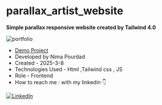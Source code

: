 # parallax_artist_website
**Simple parallax responsive website created by Tailwind 4.0**

![portfolio](https://github.com/user-attachments/assets/ff73f7b1-9195-40d4-8ce0-f13c7cfc31fd)
- [Demo Project](https://nima-frontend.github.io/parallax_artist_website/)
- Developed by Nima Pourdad
- Created - 2025-3-8
- Technologies Used - Html ,Tailwind css , JS 
- Role - Frontend
- How to reach me : with my linkedin  👇
  
[![LinkedIn](https://img.shields.io/badge/LinkedIn-0077B5?style=for-the-badge&logo=linkedin&logoColor=white)](https://linkedin.com/in/nima-pourdad-b2a5bb331)
